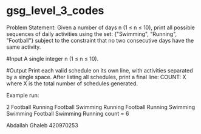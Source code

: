 # gsg_level_3_codes

Problem Statement:
Given a number of days n (1 ≤ n ≤ 10), print all possible sequences of daily activities using the set:
{"Swimming", "Running", "Football"}
subject to the constraint that no two consecutive days have the same activity.

#Input 
A single integer n (1 ≤ n ≤ 10).

#Output 
Print each valid schedule on its own line, with activities separated by a single space. 
After listing all schedules, print a final line: COUNT: X where X is the total number of schedules 
generated. 

Example run: 

2 
Football Running 
Football Swimming 
Running Football 
Running Swimming 
Swimming Football 
Swimming Running 
count = 6 

Abdallah Ghaleb 
420970253
